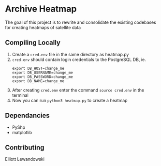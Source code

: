# Archive Heatmap
The goal of this project is to rewrite and consolidate the existing codebases for creating heatmaps of satellite data

## Compiling Locally
1. Create a `cred.env` file in the same directory as heatmap.py
2. `cred.env`  should contain login credentials to the PostgreSQL DB, ie.
   ```
   export DB_HOST=change_me
   export DB_USERNAME=change_me
   export DB_PASSWORD=change_me
   export DB_NAME=change_me
   ```
3. After creating `cred.env` enter the command `source cred.env` in the terminal
4. Now you can run `python3 heatmap.py` to create a heatmap

## Dependancies
- PyShp
- matplotlib

## Contributing
Elliott Lewandowski
